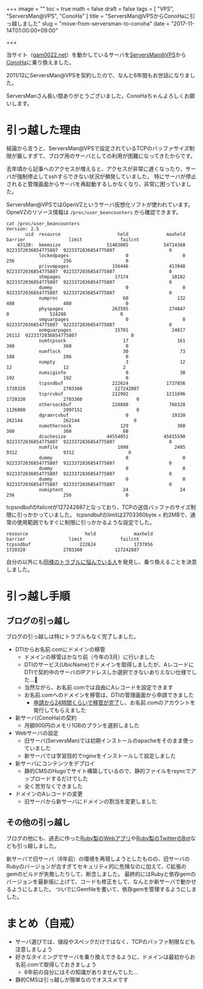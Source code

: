 +++
image = ""
toc = true
math = false
draft = false
tags = [
"VPS",
"ServersMan@VPS",
"ConoHa"
]
title = "ServersMan@VPSからConoHaに引っ越しました"
slug = "move-from-serversman-to-conoha"
date = "2017-11-14T01:00:00+09:00"

+++

当サイト（[gam0022.net](https://gam0022.net/)）を動かしているサーバを[ServersMan@VPS](http://dream.jp/vps/)から[ConoHa](https://www.conoha.jp/)に乗り換えました。

2011/12にServersMan@VPSを契約したので、なんと6年間もお世話になりました。

ServersManさん長い間ありがとうございました。ConoHaちゃんよろしくお願いします。

# 引っ越した理由

結論から言うと、ServersMan@VPSで設定されているTCPのバッファサイズ制限が厳しすぎて、ブログ用のサーバとしての利用が困難になってきたからです。

去年頃から記事へのアクセスが増えると、アクセスが非常に遅くなったり、サーバが強制停止してsshすらできない状況が頻発していました。
特にサーバが停止されると管理画面からサーバを再起動するしかなくなり、非常に困っていました。

ServersMan@VPSではOpenVZというサーバ仮想化ソフトが使われています。
OpneVZのリソース情報は `/proc/user_beancounters` から確認できます。

<!--more-->

```
cat /proc/user_beancounters
Version: 2.5
       uid  resource                     held              maxheld              barrier                limit              failcnt
    43120:  kmemsize                 51483085             54714368  9223372036854775807  9223372036854775807                    0
            lockedpages                     0                    0                  256                  256                    0
            privvmpages                156446               413948  9223372036854775807  9223372036854775807                    0
            shmpages                    17174                18182  9223372036854775807  9223372036854775807                    0
            dummy                           0                    0  9223372036854775807  9223372036854775807                    0
            numproc                        60                  132                  480                  480                    0
            physpages                  263585               274847                    0               524288                    0
            vmguarpages                     0                    0  9223372036854775807  9223372036854775807                    0
            oomguarpages                15701                24817                26112  9223372036854775807                    0
            numtcpsock                     17                  161                  360                  360                    0
            numflock                       30                   73                  188                  206                    0
            numpty                          3                   12                   12                   12                    2
            numsiginfo                      0                   30                  192                  192                    0
            tcpsndbuf                  222624              1737856              1720320              2703360            127242887
            tcprcvbuf                  212992              1211696              1720320              2703360                    0
            othersockbuf               228888               768328              1126080              2097152                    0
            dgramrcvbuf                     0                19320               262144               262144                    0
            numothersock                  129                  360                  360                  360                   68
            dcachesize               44554051             45815590  9223372036854775807  9223372036854775807                    0
            numfile                      1098                 2485                 9312                 9312                    0
            dummy                           0                    0  9223372036854775807  9223372036854775807                    0
            dummy                           0                    0  9223372036854775807  9223372036854775807                    0
            dummy                           0                    0  9223372036854775807  9223372036854775807                    0
            numiptent                      24                   24                  256                  256                    0
```

tcpsndbufのfailcntが127242887となっており、TCPの送信バッファのサイズ制限に引っかかっていました。
tcpsndbufのlimitは2703360byte = 約2MBで、通常の使用範囲でもすぐに制限に引っかかるような設定でした。

```
resource                     held              maxheld              barrier                limit              failcnt
tcpsndbuf                  222624              1737856              1720320              2703360            127242887
```

自分の以外にも[同様のトラブルに悩んでいる人](http://causeless.hatenablog.jp/entry/2015/06/21/205731)を発見し、乗り換えることを決意しました。

# 引っ越し手順

## ブログの引っ越し

ブログの引っ越しは特にトラブルもなく完了しました。

- DTIからお名前.comにドメインの移管
  - ドメインの移管はかなり前（今年の3月）に行いました
  - DTIのサービス(UbicName)でドメインを取得しましたが、AレコードにDTIで契約中のサーバのIPアドレスしか選択できないありえない仕様でした…💢
  - 当然ながら、お名前.comでは自由にAレコードを設定できます
  - お名前.comへのドメインを移管は、DTIの管理画面から申請できました
    - [申請から24時間くらいで移管が完了](https://twitter.com/gam0022/status/837548594320179200)し、お名前.comのアカウントを発行してもらえました
- 新サーバ(ConoHa)の契約
  - 月額900円のメモリ1GBのプランを選択しました
- Webサーバの設定
  - 旧サーバ(ServersMan)では初期インストールのapacheをそのまま使っていました
  - 新サーバでは学習目的でnginxをインストールして設定しました
- 新サーバにコンテンツをデプロイ
  - 静的CMSのHugoでサイト構築しているので、静的ファイルをrsyncでアップロードするだけでした
  - 全く苦労なくできました
- ドメインのAレコードの変更
  - 旧サーバから新サーバにドメインの割当を変更しました

## その他の引っ越し

ブログの他にも、過去に作った[Ruby製のWebアプリ](https://gam0022.net/app/tmg/)や[Ruby製のTwitterのBot](https://twitter.com/daigoroubot)なども引っ越しました。

新サーバで旧サーバ（6年前）の環境を再現しようとしたものの、旧サーバのRubyのバージョンが古すぎてセキュリティ的に危険なのに加えて、C拡張のgemのビルドが失敗したりして、断念しました。
最終的にはRubyと依存gemのバージョンを最新版に上げて、コードも修正をして、なんとか新サーバで動かせるようにしました。
ついでにGemfileを書いて、依存gemを管理するようにしました。

# まとめ（自戒）

- サーバ選びでは、値段やスペックだけではなく、TCPのバッファ制限なども注意しましょう
- 好きなタイミングでサーバを乗り換えできるように、ドメインは最初からお名前.comで取得しておきましょう
  - 6年前の自分にはその知識がありませんでした...
- 静的CMSは引っ越しが簡単なのでオススメです
